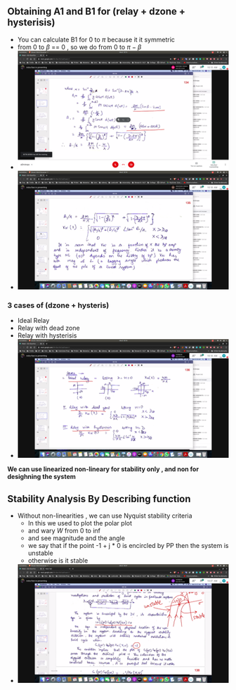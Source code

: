 ## Obtaining A1 and B1 for (relay + dzone + hysterisis)
- You can calculate B1 for 0 to $\pi$ because it it symmetric
- from 0 to $\beta$ == 0 , so we do from 0 to $\pi - \beta$
- ![a1b1](a1b1.jpg)
- ![gain](gain.jpg)

### 3 cases of (dzone + hysteris)
- Ideal Relay
- Relay with dead zone
- Relay with hysterisis
- ![cases](cases.jpg)

**We can use linearized non-lineary for stability only , and non for desighning the system**

## Stability Analysis By Describing function
- Without non-linearities , we can use Nyquist stability criteria
  - In this we used to plot the polar plot
  - and wary $W$ from 0 to inf
  - and see magnitude and the angle
  - we say that if the point -1 + j * 0 is encircled by PP then the system is unstable
  - otherwise is it stable
- ![char_eqn](char_eqn.jpg)
